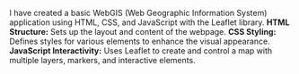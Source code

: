 I have created a  basic WebGIS (Web Geographic Information System) application using HTML, CSS, and JavaScript with the Leaflet library.
**HTML Structure:** Sets up the layout and content of the webpage.
**CSS Styling:** Defines styles for various elements to enhance the visual appearance.
**JavaScript Interactivity:** Uses Leaflet to create and control a map with multiple layers, markers, and interactive elements.
